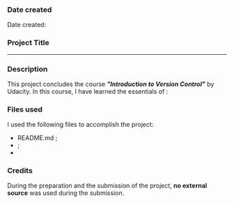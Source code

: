 ### Date created
Date created:

### Project Title
******

### Description
This project concludes the course ***"Introduction to Version Control"*** by Udacity. In this course, I have learned the essentials of :


### Files used
I used the following files to accomplish the project:
* README.md ;
*  ;
*

### Credits
During the preparation and the submission of the project, **no external source** was used during the submission.

